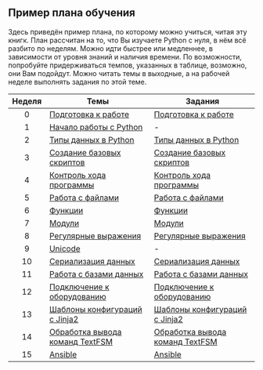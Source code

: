 ## Пример плана обучения

Здесь приведён пример плана, по которому можно учиться, читая эту книгк. План рассчитан на то, что Вы изучаете Python с нуля, в нём всё разбито по неделям. Можно идти быстрее или медленнее, в зависимости от уровня знаний и наличия времени. По возможности, попробуйте придерживаться темпов, указанных в таблице, возможно, они Вам подойдут. Можно читать темы в выходные, а на рабочей неделе выполнять задания по этой теме.

| Неделя | Темы | Задания |
| :--: | -- | -- |
| 0 | [Подготовка к работе](book/01_intro/README.md) | [Подготовка к работе](exercises/01_intro/01_exercises.md) |
| 1 | [Начало работы с Python](book/03_start/README.md) | - |
| 2 | [Типы данных в Python](book/04_data_structures/README.md) | [Типы данных в Python](exercises/04_data_structures/04_exercises.md) |
| 3 | [Создание базовых скриптов](book/05_basic_scripts/README.md) | [Создание базовых скриптов](exercises/05_basic_scripts/05_exercises.md) |
| 4 | [Контроль хода программы](book/06_control_structures/README.md) | [Контроль хода программы](exercises/06_control_structures/06_exercises.md) |
| 5 | [Работа с файлами](book/07_files/README.md) | [Работа с файлами](exercises/07_files/07_exercises.md) |
| 6 | [Функции](book/09_functions/README.md) | [Функции](exercises/09_functions/09_exercises.md) |
| 7 | [Модули](book/11_modules/README.md)| [Модули](exercises/11_modules/11_exercises.md) |
| 8 | [Регулярные выражения](book/15_module_re/README.md) | [Регулярные выражения](exercises/15_module_re/15_exercises.md) |
| 9 | [Unicode](book/16_unicode/README.md) | - |
| 10 | [Сериализация данных](book/17_serialization/README.md) | [Сериализация данных](exercises/17_serialization/17_exercises.md) |
| 11 | [Работа с базами данных](book/18_db/README.md) | [Работа с базами данных](exercises/18_db/18_exercises.md) |
| 12 | [Подключение к оборудованию](book/19_ssh_telnet/README.md) | [Подключение к оборудованию](exercises/19_ssh_telnet/19_exercises.md) |
| 13 | [Шаблоны конфигураций с Jinja2](book/21_jinja2/README.md) | [Шаблоны конфигураций с Jinja2](exercises/21_jinja2/21_exercises.md) |
| 14 | [Обработка вывода команд TextFSM](book/14_textfsm/README.md) | [Обработка вывода команд TextFSM](exercises/14_textfsm/14_exercises.md) |
| 15 | [Ansible](book/15_ansible/README.md) | [Ansible](exercises/15_ansible/15_exercises.md) |
